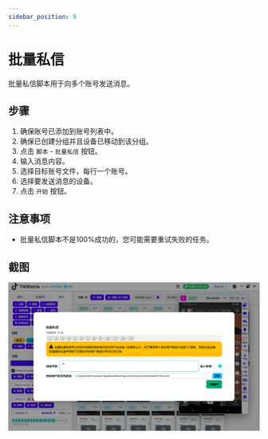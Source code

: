 ```yaml
---
sidebar_position: 9
---
```


# 批量私信

批量私信脚本用于向多个账号发送消息。

## 步骤

1. 确保账号已添加到账号列表中。
2. 确保已创建分组并且设备已移动到该分组。
3. 点击 `脚本` - `批量私信` 按钮。
4. 输入消息内容。
5. 选择目标账号文件，每行一个账号。
6. 选择要发送消息的设备。
7. 点击 `开始` 按钮。

## 注意事项

* 批量私信脚本不是100%成功的，您可能需要重试失败的任务。

## 截图

![批量私信](../img/batch-dm.png)
